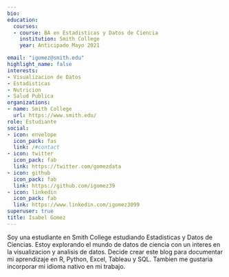 ```yaml
---
bio:
education:
  courses:
  - course: BA en Estadisticas y Datos de Ciencia
    institution: Smith College
    year: Anticipado Mayo 2021

email: "igomez@smith.edu"
highlight_name: false
interests:
- Visualizacion de Datos
- Estadisticas
- Nutricion
- Salud Publica
organizations:
- name: Smith College
  url: https://www.smith.edu/
role: Estudiante 
social:
- icon: envelope
  icon_pack: fas
  link: /#contact
- icon: twitter
  icon_pack: fab
  link: https://twitter.com/gomezdata
- icon: github
  icon_pack: fab
  link: https://github.com/igomez39
- icon: linkedin
  icon_pack: fab
  link: https://www.linkedin.com/igomez3099
superuser: true
title: Isabel Gomez
---
```


Soy una estudiante en Smith College estudiando Estadisticas y Datos de Ciencias. Estoy explorando el mundo de datos de ciencia con un interes en la visualizacion y analisis de datos. Decide crear este blog para documentar mi aprendizaje en R, Python, Excel, Tableau y SQL. Tambien me gustaria incorporar mi idioma nativo en mi trabajo.